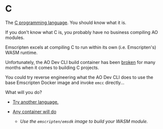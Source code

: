 # C

The [C programming language](https://www.c-language.org/). You should know what it is.

If you don't know what C is, you probably have no business compiling AO modules.

Emscripten excels at compiling C to run within its own (i.e. Emscripten's) WASM runtime.

Unfortunately, the AO Dev CLI build container has been [broken](https://github.com/permaweb/ao/issues/1205) for many months when it comes to building C projects.

You could try reverse engineering what the AO Dev CLI does to use the base Emscripten Docker image and invoke `emcc` directly...

What will you do?

- [Try another language.](../ADVENTURE.md)

- [Any container will do](./with-emsdk-container/ADVENTURE.md)
  - _Use the `emscripten/emsdk` image to build your WASM module._
